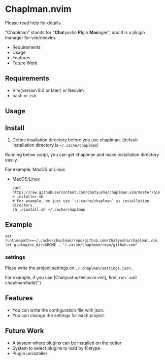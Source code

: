 # Chaplman.nvim

Please read help for details.

"Chaplman" stands for "**Cha**tyusha **Pl**gin **Man**ager", and it is a plugin manager for vim/neovim.

  - Requirements
  - Usage
  - Features
  - Future Work

## Requirements
  
  - Vim(version 8.0 or later) or Neovim
  - bash or zsh

## Usage

## Install
  
  1. Define insallation directory before you use chaplman. (default installation directory is `~/.cache/chaplman`) 
    
  Running below script, you can get chaplman and make installation directory easily.
  
For example, MacOS or Linux

- MacOS/Linux

  ```
  curl https://raw.githubusercontent.com/Chatyusha/chaplman.vim/master/bin/installer.sh > installer.sh
  # For example, we just use `~/.cache/chaplman` as installation directory.
  sh ./install.sh ~/.cache/chaplman
  ```

## Example

  ```vimrc/init.vim
  set runtimepath+=~/.cache/chaplman/repo/github.com/Chatyusha/chaplman.vim
  let g:plugins_dir=$HOME . "/.cache/chaplman/repo/github.com"
  ```
### settings

  Plese write the project settings on `./.chaplman/settings.json`.
  
  For example, if you use [Chatyusha/Hellovim.vim], first, run `:call chaplman#add('')

## Features

  - You can write the configuration file with json.
  - You can change the settings for each project.

## Future Work
  
  - A system where plugins can be installed on the editor
  - System to select plugins to load by filetype
  - Plugin uninstaller

